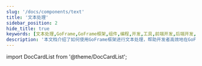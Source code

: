 ```yaml
---
slug: '/docs/components/text'
title: '文本处理'
sidebar_position: 2
hide_title: true
keywords: [文本处理,GoFrame,GoFrame框架,组件,编程,开发,工具,前端开发,后端开发,Web开发]
description: '本文档介绍了如何使用GoFrame框架进行文本处理，帮助开发者高效地在GoFrame环境中构建和管理文本内容。利用GoFrame的强大功能，简化编程过程，提高开发效率，让开发者专注于核心业务逻辑实现。'
---
```


import DocCardList from '@theme/DocCardList';

<DocCardList />